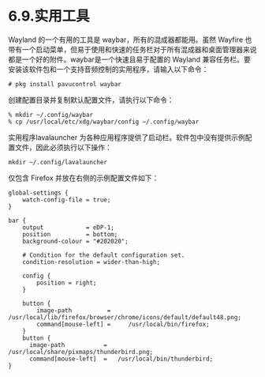 # 6.9.实用工具

Wayland 的一个有用的工具是 waybar，所有的混成器都能用。虽然 Wayfire 也带有一个启动菜单，但易于使用和快速的任务栏对于所有混成器和桌面管理器来说都是一个好的附件。waybar是一个快速且易于配置的 Wayland 兼容任务栏。要安装该软件包和一个支持音频控制的实用程序，请输入以下命令：

```
# pkg install pavucontrol waybar
```

创建配置目录并复制默认配置文件，请执行以下命令：

```
% mkdir ~/.config/waybar
% cp /usr/local/etc/xdg/waybar/config ~/.config/waybar
```

实用程序lavalauncher 为各种应用程序提供了启动栏。软件包中没有提供示例配置文件，因此必须执行以下操作：

```
mkdir ~/.config/lavalauncher
```

仅包含 Firefox 并放在右侧的示例配置文件如下：

```
global-settings {
	watch-config-file = true;
}

bar {
	output            = eDP-1;
	position          = bottom;
	background-colour = "#202020";

	# Condition for the default configuration set.
	condition-resolution = wider-than-high;

	config {
		position = right;
	}

	button {
		image-path          =     /usr/local/lib/firefox/browser/chrome/icons/default/default48.png;
		command[mouse-left] =     /usr/local/bin/firefox;
	}
	button {
	  image-path           =   /usr/local/share/pixmaps/thunderbird.png;
	  command[mouse-left]  =   /usr/local/bin/thunderbird;
}
```

